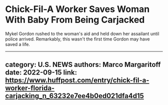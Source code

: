 # Chick-Fil-A Worker Saves Woman With Baby From Being Carjacked

Mykel Gordon rushed to the woman's aid and held down her assailant until police arrived. Remarkably, this wasn't the first time Gordon may have saved a life.

---
category: U.S. NEWS
authors: Marco Margaritoff
date: 2022-09-15
link: https://www.huffpost.com/entry/chick-fil-a-worker-florida-carjacking_n_63232e7ee4b0ed021dfa4d15
---
